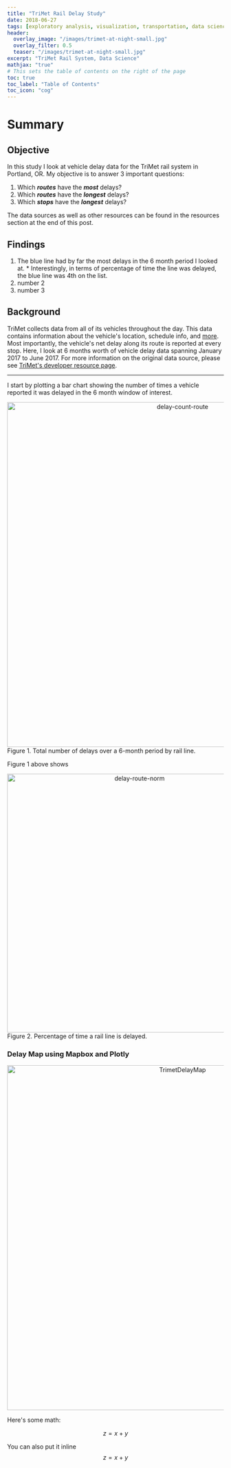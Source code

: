 ```yaml
---
title: "TriMet Rail Delay Study"
date: 2018-06-27
tags: [exploratory analysis, visualization, transportation, data science]
header:
  overlay_image: "/images/trimet-at-night-small.jpg"
  overlay_filter: 0.5
  teaser: "/images/trimet-at-night-small.jpg"
excerpt: "TriMet Rail System, Data Science"
mathjax: "true"
# This sets the table of contents on the right of the page
toc: true
toc_label: "Table of Contents"
toc_icon: "cog"
---
```

# Summary
## Objective
In this study I look at vehicle delay data for the TriMet rail system in Portland, OR. My objective is to answer 3 important questions:

  1. Which ***routes*** have the ***most*** delays?
  2. Which ***routes*** have the ***longest*** delays?
  3. Which ***stops*** have the ***longest*** delays?

The data sources as well as other resources can be found in the resources section at the end of this post.

## Findings
  1. The blue line had by far the most delays in the 6 month period I looked at.
    * Interestingly, in terms of percentage of time the line was delayed, the blue line was 4th on the list.
  2. number 2
  3. number 3

## Background
TriMet collects data from all of its vehicles throughout the day. This data contains information about the vehicle's location, schedule info, and [more](https://developer.trimet.org/ws_docs/vehicle_locations_ws.shtml). Most importantly, the vehicle's net delay along its route is reported at every stop. Here, I look at 6 months worth of vehicle delay data spanning January 2017 to June 2017. For more information on the original data source, please see [TriMet's developer resource page](https://developer.trimet.org/).

-----

I start by plotting a bar chart showing the number of times a vehicle reported it was delayed in the 6 month window of interest.

<div>
    <a href="https://plot.ly/~Kennfucius/17/?share_key=umeM5vGCuimp3hIIY3Vn2m" target="_blank" title="delay-count-route" style="display: block; text-align: center;"><img src="https://plot.ly/~Kennfucius/17.png?share_key=umeM5vGCuimp3hIIY3Vn2m" alt="delay-count-route" style="max-width: 100%;width: 800px;"  width="800" onerror="this.onerror=null;this.src='https://plot.ly/404.png';" /></a>
    <script data-plotly="Kennfucius:17" sharekey-plotly="umeM5vGCuimp3hIIY3Vn2m" src="https://plot.ly/embed.js" async></script>
</div>
Figure 1. Total number of delays over a 6-month period by rail line.

Figure 1 above shows


<div>
    <a href="https://plot.ly/~Kennfucius/25/?share_key=ghNfWz7xVWc5SvhMr6jPIX" target="_blank" title="delay-route-norm" style="display: block; text-align: center;"><img src="https://plot.ly/~Kennfucius/25.png?share_key=ghNfWz7xVWc5SvhMr6jPIX" alt="delay-route-norm" style="max-width: 100%;width: 600px;"  width="600" onerror="this.onerror=null;this.src='https://plot.ly/404.png';" /></a>
    <script data-plotly="Kennfucius:25" sharekey-plotly="ghNfWz7xVWc5SvhMr6jPIX" src="https://plot.ly/embed.js" async></script>
</div>
Figure 2. Percentage of time a rail line is delayed.




### Delay Map using Mapbox and Plotly

  <div>
      <a href="https://plot.ly/~Kennfucius/31/?share_key=XEydYou6iRwx6YdrMN04VX" target="_blank" title="TrimetDelayMap" style="display: block; text-align: center;"><img src="https://plot.ly/~Kennfucius/31.png?share_key=XEydYou6iRwx6YdrMN04VX" alt="TrimetDelayMap" style="max-width: 100%;width: 800px;"  width="800" onerror="this.onerror=null;this.src='https://plot.ly/404.png';" /></a>
      <script data-plotly="Kennfucius:31" sharekey-plotly="XEydYou6iRwx6YdrMN04VX" src="https://plot.ly/embed.js" async></script>
  </div>

Here's some math:

$$z=x+y$$

You can also put it inline $$z=x+y$$

